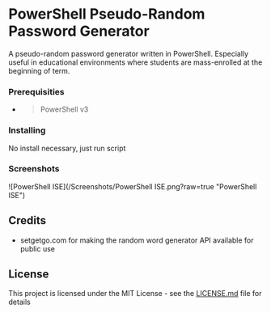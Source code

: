 # PowerShell Pseudo-Random Password Generator

A pseudo-random password generator written in PowerShell. Especially useful in educational environments where students are mass-enrolled at the beginning of term.

### Prerequisities

- > PowerShell v3

### Installing

No install necessary, just run script

### Screenshots

![PowerShell ISE](/Screenshots/PowerShell ISE.png?raw=true "PowerShell ISE")

## Credits

- setgetgo.com for making the random word generator API available for public use

## License

This project is licensed under the MIT License - see the [LICENSE.md](LICENSE.md) file for details
